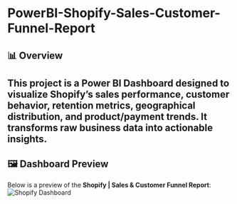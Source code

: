 # PowerBI-Shopify-Sales-Customer-Funnel-Report


## 📊 Overview
This project is a **Power BI Dashboard** designed to visualize Shopify’s sales performance, customer behavior, retention metrics, geographical distribution, and product/payment trends. It transforms raw business data into actionable insights.
---

## 🖼️ Dashboard Preview
Below is a preview of the **Shopify | Sales & Customer Funnel Report**:
![Shopify Dashboard](<img width="1218" height="677" alt="Shopify Dashboard" src="https://github.com/user-attachments/assets/fb3b6deb-3d61-44ac-9610-090103014c08" />)
